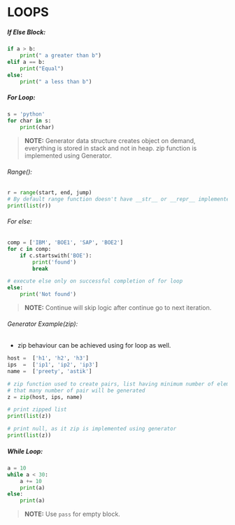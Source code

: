 # LOOPS

##### If Else Block:



```python
if a > b:
    print(" a greater than b")
elif a == b:
    print("Equal")
else:
    print(" a less than b")
```



##### For Loop:

```python
s = 'python'
for char in s:
    print(char)
```

>**NOTE:** Generator data structure creates object on demand, everything is stored in stack and not in heap. zip function is implemented using Generator. 

###### Range():

```python
r = range(start, end, jump)
# By default range function doesn't have __str__ or __repr__ implemented
print(list(r))
```

###### For else:

```python
comp = ['IBM', 'BOE1', 'SAP', 'BOE2']
for c in comp:
    if c.startswith('BOE'):
        print('found')
        break

# execute else only on successful completion of for loop
else:
    print('Not found')
```

>**NOTE:** Continue will skip logic after continue go to next iteration.

###### Generator Example(zip):

- zip behaviour can be achieved using for loop as well.

```python
host =  ['h1', 'h2', 'h3']
ips  =  ['ip1', 'ip2', 'ip3']
name =  ['preety', 'astik']

# zip function used to create pairs, list having minimum number of elements,
# that many number of pair will be generated
z = zip(host, ips, name)

# print zipped list
print(list(z))

# print null, as it zip is implemented using generator
print(list(z))

```

##### While Loop:

```python
a = 10
while a < 30:
    a += 10
    print(a)
else:
    print(a)
```

>**NOTE:** Use `pass` for empty block.